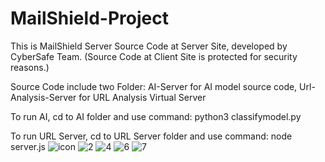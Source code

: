# MailShield-Project
This is MailShield Server Source Code at Server Site, developed by CyberSafe Team. (Source Code at Client Site is protected for security reasons.)

Source Code include two Folder: AI-Server for AI model source code, Url-Analysis-Server for URL Analysis Virtual Server

To run AI, cd to AI folder and use command: python3 classifymodel.py

To run URL Server, cd to URL Server folder and use command: node server.js
![icon](https://github.com/user-attachments/assets/e8a2996f-1b2a-40a8-a0c1-681991102d8b)
![2](https://github.com/user-attachments/assets/d497a3c2-c927-4f21-94e5-85e094ebc70c)
![4](https://github.com/user-attachments/assets/44e0a0fd-f124-4649-bcce-b5254b43b917)
![6](https://github.com/user-attachments/assets/197448c6-aed1-4e2c-8ddf-fc549639ab93)
![7](https://github.com/user-attachments/assets/5d7d823a-7ea9-4f78-be94-cc5fc646105a)
